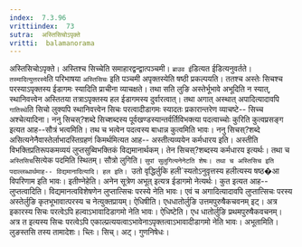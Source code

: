 ```yaml
---
index:  7.3.96
vrittiindex:  73
sutra:  अस्तिसिचोऽपृक्ते
vritti:  balamanorama 
---
```


अस्तिसिचोऽपृक्ते। अस्तिश्च सिच्चेति समाहारद्वन्द्वात्पञ्चमी। `ब्राउव ई`डित्यत ईडित्यनुवर्तते। `तस्मादित्युत्तरस्ये`ति परिभाषया `अस्तिसिचः` इति पञ्चमी अपृक्तस्येति षष्ठी प्रकल्पयति। ततश्च अस्तेः सिचश्च परस्याऽपृक्तस्य ईडागमः स्यादिति प्राचीना व्याचक्षते। तथा सति लुङि अस्तेर्भूभावे अभूदिति न स्यात्, स्थानिवत्त्वेन अस्तितया तत्राऽपृक्तस्य हल ईडागमस्य दुर्वारत्वात्। तथा अगात् अस्थात् अपादित्यादावपि `गातिस्थे`ति सिचो लुक्यपि स्थानिवत्त्वेन सिचः परत्वादीडागमः स्यादतः प्रकारान्तरेण व्याचष्टे-- सिच्च अश्चेत्यादिना। ननु सिचस्?शब्दे सिच्शब्दस्य पूर्वखण्डस्यान्तर्वर्तिविभक्त्या पदत्वाच्चोः कुरिति कुत्वप्रसङ्ग इत्यत आह--सौत्रं भत्वमिति। तथ च भत्वेन पदत्वस्य बाधान्न कुत्वमिति भावः। ननु सिचस्?शब्दे असित्यनेनैवास्तेर्लाभादस्तिग्रहणं किमर्थमित्यत आह-- अस्तीत्यव्ययेन कर्मधारय इति। अस्तीति विभक्तिप्रतिरूपकमव्ययं लुप्तसुब्विभक्तिकं विद्यमानार्थकम्। तेन सिचस्?शब्दस्य कर्मधारय इत्यर्थः। तथा च `अस्तिसिच`सित्येक पदमिति स्थितम्। सौत्रो लुगिति। `सुपां सुलुगित्यनेनेटति शेषः। तथा च अस्तिसिच इति पदाल्लब्धार्थमाह-- विद्यमानादित्यादि। हल इति। `उतो वृद्धिर्लुकि हली`स्यतोऽनुवृत्तस्य हलीत्यस्य षष्ठ�आ विपरिणाम इति भावः। इतीण्नेहेति। अनेन सूत्रेण अभूत् इत्यत्र ईडागमो नेत्यर्थः। कुत इत्यत आह-- लुप्तत्वादिति। विद्यमानत्वविशेषणेन लुप्तात्सिचः परस्ये नेति भावः। एवं च अगादित्यादावपि लुप्तात्सिचः परस्य अस्तेर्लुङि कृतभूभावात्परस्य च नेत्युक्तप्रायम्। ऐधिषीति। एधधातोर्लुङि उत्तमपुरुषैकचवनम् इट्। अत्र इकारस्य सिचः परत्वेऽपि हल्वाऽभावादिडागमो नेति भावः। ऐधिष्टेति। एध धातोर्लुङि प्रथमपुरुषैकवचनम्। अत्र त इत्यस्य सिचः परत्वेऽपि एकाल्प्रत्ययत्वाऽभावेनाऽपृक्तत्वाऽभावादीडागमो नेति भावः। अभूतामिति। लुङस्तसि तस्य तामादेशः। च्लिः। सिच्। अट्। गुणनिषेधः।


